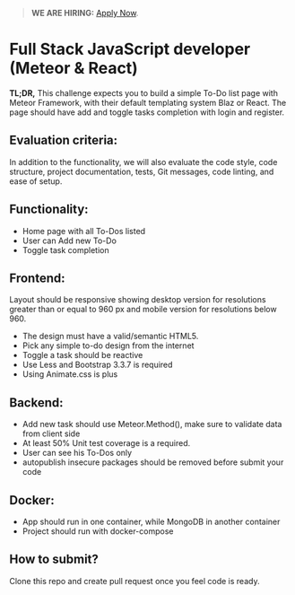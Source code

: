 > **WE ARE HIRING:** [Apply Now](http://smrtr.io/N-QQ).

# Full Stack JavaScript developer (Meteor & React)

<strong>TL;DR,</strong> This challenge expects you to build a simple To-Do list page with Meteor Framework, with their default templating system Blaz or React. The page should have add and toggle tasks completion with login and register.

## Evaluation criteria:

In addition to the functionality, we will also evaluate the code style, code structure, project documentation, tests, Git messages, code linting, and ease of setup.

## Functionality:

- Home page with all To-Dos listed
- User can Add new To-Do
- Toggle task completion

## Frontend:

Layout should be responsive showing desktop version for resolutions greater than or equal to 960 px and mobile version for resolutions below 960.

- The design must have a valid/semantic HTML5.
- Pick any simple to-do design from the internet
- Toggle a task should be reactive
- Use Less and Bootstrap 3.3.7 is required
- Using Animate.css is plus

## Backend:

- Add new task should use Meteor.Method(), make sure to validate data from client side
- At least 50% Unit test coverage is a required.
- User can see his To-Dos only
- autopublish insecure packages should be removed before submit your code

## Docker:

- App should run in one container, while MongoDB in another container
- Project should run with docker-compose

## How to submit?

Clone this repo and create pull request once you feel code is ready.
